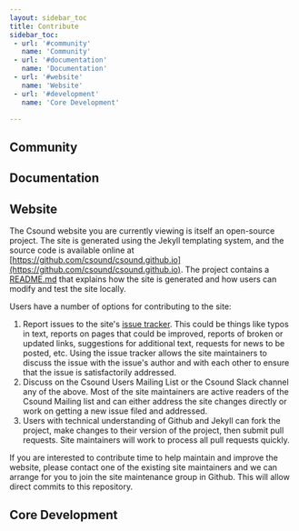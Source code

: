 ```yaml
---
layout: sidebar_toc
title: Contribute 
sidebar_toc:
 - url: '#community'
   name: 'Community'
 - url: '#documentation'
   name: 'Documentation'
 - url: '#website'
   name: 'Website'
 - url: '#development'
   name: 'Core Development'

---
```


<h2 id="community">Community</h2>

<!--
* Mailing list - answer questions

* Slack channel - discuss everything from audio mastering to cmake building options 

* Events - make Csound meetup or organise a Csound concert

* Share code - Share your UDO repo or favorite Csound instruments -> link to the share page

* Csound showcase

* Share projects 

-->

<h2 id="documentation">Documentation</h2>

<!-- 

New name? Something to cover everything from reference & FLOSS manuals to Csound journal articles, tutorials, interactive learning and youtube videos

-->

<h2 id="website">Website</h2>

The Csound website you are currently viewing is itself an open-source project.
The site is generated using the Jekyll templating system, and the source code
is available online at
[https://github.com/csound/csound.github.io](https://github.com/csound/csound.github.io).
The project contains a
[README.md](https://github.com/csound/csound.github.io/blob/master/README.md)
that explains how the site is generated and how users can modify and test the
site locally.

Users have a number of options for contributing to the site:

1. Report issues to the site's [issue
   tracker](https://github.com/csound/csound.github.io/issues). This could be
   things like typos in text, reports on pages that could be improved, reports
   of broken or updated links, suggestions for additional text, requests for
   news to be posted, etc. Using the issue tracker allows the site maintainers
   to discuss the issue with the issue's author and with each other to ensure
   that the issue is satisfactorily addressed. 
2. Discuss on the Csound Users Mailing List or the Csound Slack channel any of 
   the above. Most of the site maintainers are active readers of the Csound Mailing 
   list and can either address the site changes directly or work on getting a 
   new issue filed and addressed.
3. Users with technical understanding of Github and Jekyll can fork the
   project, make changes to their version of the project, then submit pull
   requests. Site maintainers will work to process all pull requests quickly. 

If you are interested to contribute time to help maintain and improve the
website, please contact one of the existing site maintainers  and we can arrange
for you to join the site maintenance group in Github. This will allow direct
commits to this repository. 


<h2 id="development">Core Development</h2>

<!--h2 id="plugins">Plugins</h2-->





